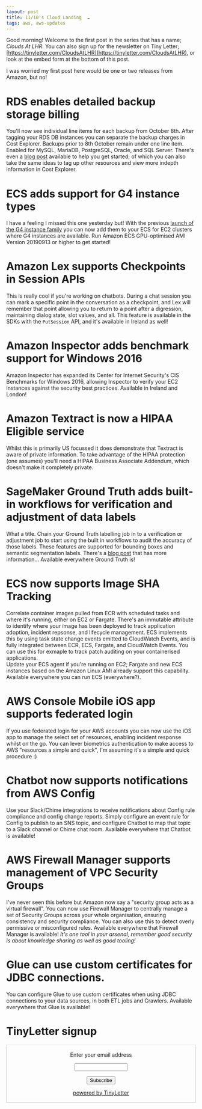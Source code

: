 ```yaml
---
layout: post
title: 11/10's Cloud Landing  ☁
tags: aws, aws-updates
---
```


Good morning! Welcome to the first post in the series that has a name; _Clouds At LHR_. You can also sign up for the newsletter on Tiny Letter; [https://tinyletter.com/CloudsAtLHR](https://tinyletter.com/CloudsAtLHR), or look at the embed form at the bottom of this post.

I was worried my first post here would be one or two releases from Amazon, but no! 

# RDS enables detailed backup storage billing
You'll now see individual line items for each backup from October 8th. After tagging your RDS DB instances you can separate the backup charges in Cost Explorer. Backups prior to 8th October remain under one line item.
Enabled for MySQL, MariaDB, PostgreSQL, Oracle, and SQL Server. 
There's even a [blog post](https://aws.amazon.com/blogs/database/amazon-rds-now-supports-detailed-backup-storage-billing/) available to help you get started; of which you can also take the same ideas to tag up other resources and view more indepth information in Cost Explorer. 

# ECS adds support for G4 instance types
I have a feeling I missed this one yesterday but! With the previous [launch of the G4 instance family](https://jakehendy.com/2019/09/23/AWS-Updates/#new-g4-instance-family-launched) you can now add them to your ECS for EC2 clusters where G4 instances are available. 
Run Amazon ECS GPU-optimised AMI Version 20190913 or higher to get started!

# Amazon Lex supports Checkpoints in Session APIs
This is really cool if you're working on chatbots. During a chat session you can mark a specific point in the conversation as a checkpoint, and Lex will remember that point allowing you to return to a point after a digression, maintaining dialog state, slot values, and all.
This feature is available in the SDKs with the `PutSession` API, and it's available in Ireland as well!

# Amazon Inspector adds benchmark support for Windows 2016
Amazon Inspector has expanded its Center for Internet Security's CIS Benchmarks for Windows 2016, allowing Inspector to verify your EC2 instances against the security best practices. 
Available in Ireland and London!

# Amazon Textract is now a HIPAA Eligible service
Whilst this is primarily US focussed it does demonstrate that Textract is aware of private information. To take advantage of the HIPAA protection (one assumes) you'll need a HIPAA Business Associate Addendum, which doesn't make it completely private. 

# SageMaker Ground Truth adds built-in workflows for verification and adjustment of data labels
What a title. 
Chain your Ground Truth labelling job in to a verification or adjustment job to start using the built in workflows to audit the accuracy of those labels. These features are supported for bounding boxes and semantic segmentation labels.
There's a [blog post](https://aws.amazon.com/blogs/machine-learning/verifying-and-adjusting-your-data-labels-to-create-higher-quality-training-datasets-with-amazon-sagemaker-ground-truth/) that has more information...
Available everywhere Ground Truth is!


# ECS now supports Image SHA Tracking 
Correlate container images pulled from ECR with scheduled tasks and where it's running, either on EC2 or Fargate. There's an immutable attribute to identify where your image has been deployed to track application adoption, incident repsonse, and lifecycle management. 
ECS implements this by using task state change events emitted to CloudWatch Events, and is fully integrated between ECR, ECS, Fargate, and CloudWatch Events. You can use this for exmaple to track patch auditing on your containerised applications.  
Update your ECS agent if you're running on EC2; Fargate and new ECS instances based on the Amazon Linux AMI already support this capability.
Available everywhere you can run ECS (everywhere?).

# AWS Console Mobile iOS app supports federated login
If you use federated login for your AWS accounts you can now use the iOS app to manage the select set of resources, enabling incident response whilst on the go. You can lever biometrics authentication to make access to AWS "resources a simple and quick", I'm assuming it's a simple and quick procedure :)

# Chatbot now supports notifications from AWS Config
Use your Slack/Chime integrations to receive notifications about Config rule compliance and config change reports. Simply configure an event rule for Config to publish to an SNS topic, and configure Chatbot to map that topic to a Slack channel or Chime chat room. 
Available everywhere that Chatbot is available!

# AWS Firewall Manager supports management of VPC Security Groups
I've never seen this before but Amazon now say a "security group acts as a virtual firewall". You can now use Firewall Manager to centrally manage a set of Security Groups across your whole organisation, ensuring consistency and security compliance. You can also use this to detect overly permissive or misconfigured rules.
Available everywhere that Firewall Manager is available!
_It's one tool in your arsenal, remember good security is about knowledge sharing as well as good tooling!_

# Glue can use custom certificates for JDBC connections. 
You can configure Glue to use custom certificates when using JDBC connections to your data sources, in both ETL jobs and Crawlers.
Available everywhere that Glue is available!


# TinyLetter signup

<form style="border:1px solid #ccc;padding:3px;text-align:center;" action="https://tinyletter.com/CloudsAtLHR" method="post" target="popupwindow" onsubmit="window.open('https://tinyletter.com/CloudsAtLHR', 'popupwindow', 'scrollbars=yes,width=800,height=600');return true"><p><label for="tlemail">Enter your email address</label></p><p><input type="text" style="width:140px" name="email" id="tlemail" /></p><input type="hidden" value="1" name="embed"/><input type="submit" value="Subscribe" /><p><a href="https://tinyletter.com" target="_blank">powered by TinyLetter</a></p></form>
         

